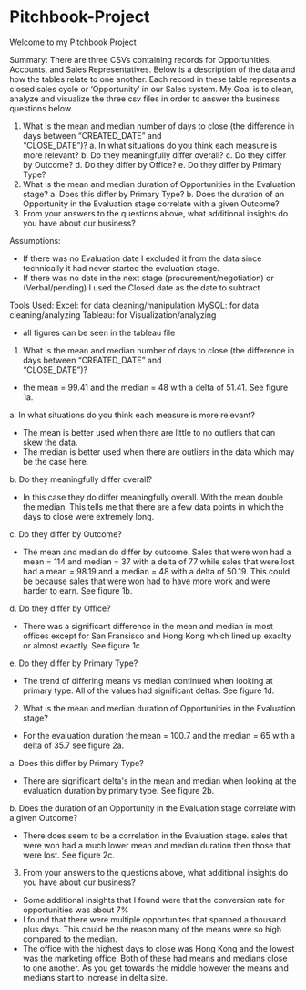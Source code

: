 # Pitchbook-Project

Welcome to my Pitchbook Project

Summary:
There are three CSVs containing records for Opportunities,
Accounts, and Sales Representatives. Below is a description of the data and how the
tables relate to one another. Each record in these table represents a closed sales cycle or ‘Opportunity’ in our Sales
system. My Goal is to clean, analyze and visualize the three csv files in order to answer the business questions below.

1. What is the mean and median number of days to close (the  difference in days between “CREATED_DATE” and  
“CLOSE_DATE”)? 
  a. In what situations do you think each measure is more  relevant? 
  b. Do they meaningfully differ overall? 
  c. Do they differ by Outcome? 
  d. Do they differ by Office? 
  e. Do they differ by Primary Type? 
2. What is the mean and median duration of Opportunities in the  Evaluation stage? 
  a. Does this differ by Primary Type? 
  b. Does the duration of an Opportunity in the Evaluation stage  correlate with a given Outcome? 
3. From your answers to the questions above, what additional insights  do you have about our business?



Assumptions:
- If there was no Evaluation date I excluded it from the data since technically it had never started the evaluation stage. 
- If there was no date in the next stage (procurement/negotiation) or (Verbal/pending) I used the Closed date as the date to subtract


Tools Used:
Excel: for data cleaning/manipulation
MySQL: for data cleaning/analyzing
Tableau: for Visualization/analyzing

* all figures can be seen in the tableau file


1. What is the mean and median number of days to close (the  difference in days between “CREATED_DATE” and  
“CLOSE_DATE”)? 
- the mean = 99.41 and the median = 48 with a delta of 51.41.
See figure 1a.


a. In what situations do you think each measure is more  relevant?
- The mean is better used when there are little to no outliers that can skew the data.
- The median is better used when there are outliers in the data which may be the case here.


 b. Do they meaningfully differ overall?
- In this case they do differ meaningfully overall. With the mean double the median. This tells me that there are a few data points in which the days to close were extremely long. 

 c. Do they differ by Outcome?
- The mean and median do differ by outcome. Sales that were won had a mean = 114 and median = 37 with a delta of 77
while sales that were lost had a mean = 98.19 and a median = 48 with a delta of 50.19. This could be because sales that were won  had to have more work
and were harder to earn. See figure 1b.

 d. Do they differ by Office?
- There was a significant difference in the mean and median in most offices except for San Fransisco and Hong Kong which lined up exaclty or almost exactly.
See figure 1c.

 e. Do they differ by Primary Type?
- The trend of differing means vs median continued when looking at primary type. All of the values had significant deltas.
See figure 1d.



2. What is the mean and median duration of Opportunities in the Evaluation stage?
- For the evaluation duration the mean = 100.7 and the median = 65 with a delta of 35.7 see figure 2a.

 a. Does this differ by Primary Type?
- There are significant delta's in the mean and median when looking at the evaluation duration by primary type. See figure 2b. 

 b. Does the duration of an Opportunity in the Evaluation stage  correlate with a given Outcome?
- There does seem to be a correlation in the Evaluation stage. sales that were won had a much lower mean and median duration then those that were lost.
See figure 2c.


3. From your answers to the questions above, what additional insights  do you have about our business?
-  Some additional insights that I found were that the conversion rate for opportunities was about 7%
-  I found that there were multiple opportunites that spanned a thousand plus days. This could be the reason many of the means were so high compared to 
 the median.
- The office with the highest days to close was Hong Kong and the lowest was the marketing office. Both of these had means and medians close to one another. As you get towards the middle however the means and medians start to increase in delta size.









